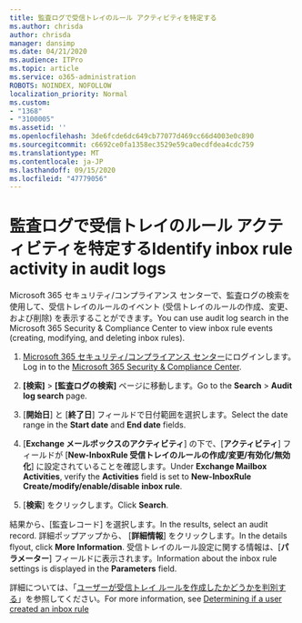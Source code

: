 ```yaml
---
title: 監査ログで受信トレイのルール アクティビティを特定する
ms.author: chrisda
author: chrisda
manager: dansimp
ms.date: 04/21/2020
ms.audience: ITPro
ms.topic: article
ms.service: o365-administration
ROBOTS: NOINDEX, NOFOLLOW
localization_priority: Normal
ms.custom:
- "1368"
- "3100005"
ms.assetid: ''
ms.openlocfilehash: 3de6fcde6dc649cb77077d469cc66d4003e0c890
ms.sourcegitcommit: c6692ce0fa1358ec3529e59ca0ecdfdea4cdc759
ms.translationtype: MT
ms.contentlocale: ja-JP
ms.lasthandoff: 09/15/2020
ms.locfileid: "47779056"
---
```

# <a name="identify-inbox-rule-activity-in-audit-logs"></a><span data-ttu-id="95eb2-102">監査ログで受信トレイのルール アクティビティを特定する</span><span class="sxs-lookup"><span data-stu-id="95eb2-102">Identify inbox rule activity in audit logs</span></span>

<span data-ttu-id="95eb2-103">Microsoft 365 セキュリティ/コンプライアンス センターで、監査ログの検索を使用して、受信トレイのルールのイベント (受信トレイのルールの作成、変更、および削除) を表示することができます。</span><span class="sxs-lookup"><span data-stu-id="95eb2-103">You can use audit log search in the Microsoft 365 Security & Compliance Center to view inbox rule events (creating, modifying, and deleting inbox rules).</span></span>

1. <span data-ttu-id="95eb2-104">[Microsoft 365 セキュリティ/コンプライアンス センター](https://protection.office.com/)にログインします。</span><span class="sxs-lookup"><span data-stu-id="95eb2-104">Log in to the [Microsoft 365 Security & Compliance Center](https://protection.office.com/).</span></span>

2. <span data-ttu-id="95eb2-105">**[検索]** > **[監査ログの検索]** ページに移動します。</span><span class="sxs-lookup"><span data-stu-id="95eb2-105">Go to the **Search** > **Audit log search** page.</span></span>

3. <span data-ttu-id="95eb2-106">[**開始日**] と [**終了日**] フィールドで日付範囲を選択します。</span><span class="sxs-lookup"><span data-stu-id="95eb2-106">Select the date range in the **Start date** and **End date** fields.</span></span>

4. <span data-ttu-id="95eb2-107">[**Exchange メールボックスのアクティビティ**] の下で、[**アクティビティ**] フィールドが [**New-InboxRule 受信トレイのルールの作成/変更/有効化/無効化**] に設定されていることを確認します。</span><span class="sxs-lookup"><span data-stu-id="95eb2-107">Under **Exchange Mailbox Activities**, verify the **Activities** field is set to **New-InboxRule Create/modify/enable/disable inbox rule**.</span></span>

5. <span data-ttu-id="95eb2-108">[**検索**] をクリックします。</span><span class="sxs-lookup"><span data-stu-id="95eb2-108">Click **Search**.</span></span>

<span data-ttu-id="95eb2-109">結果から、[監査レコード] を選択します。</span><span class="sxs-lookup"><span data-stu-id="95eb2-109">In the results, select an audit record.</span></span> <span data-ttu-id="95eb2-110">詳細ポップアップから、 [**詳細情報**] をクリックします。</span><span class="sxs-lookup"><span data-stu-id="95eb2-110">In the details flyout, click **More Information**.</span></span> <span data-ttu-id="95eb2-111">受信トレイのルール設定に関する情報は、[**パラメーター**] フィールドに表示されます。</span><span class="sxs-lookup"><span data-stu-id="95eb2-111">Information about the inbox rule settings is displayed in the **Parameters** field.</span></span>

<span data-ttu-id="95eb2-112">詳細については、「[ユーザーが受信トレイ ルールを作成したかどうかを判別する](https://docs.microsoft.com//office365/securitycompliance/auditing-troubleshooting-scenarios#determining-if-a-user-created-an-inbox-rule)」を参照してください。</span><span class="sxs-lookup"><span data-stu-id="95eb2-112">For more information, see [Determining if a user created an inbox rule](https://docs.microsoft.com//office365/securitycompliance/auditing-troubleshooting-scenarios#determining-if-a-user-created-an-inbox-rule)</span></span>
